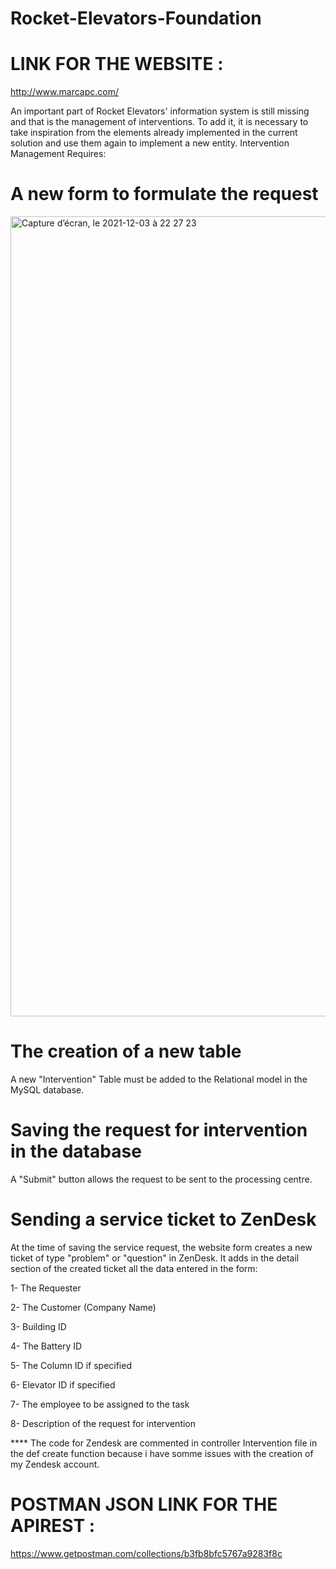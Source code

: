 # Rocket-Elevators-Foundation

# LINK FOR THE WEBSITE : 

http://www.marcapc.com/


An important part of Rocket Elevators' information system is still missing and that is the management of interventions. To add it, it is necessary to take inspiration from the elements already implemented in the current solution and use them again to implement a new entity.
Intervention Management Requires:

# A new form to formulate the request

<img width="1280" alt="Capture d’écran, le 2021-12-03 à 22 27 23" src="https://user-images.githubusercontent.com/91087569/144695279-20eada70-202d-4397-a39a-8efa1e7001f5.png">


# The creation of a new table
A new "Intervention" Table must be added to the Relational model in the MySQL database. 

# Saving the request for intervention in the database

A "Submit" button allows the request to be sent to the processing centre.

# Sending a service ticket to ZenDesk

At the time of saving the service request, the website form creates a new ticket of type "problem" or "question" in ZenDesk. It adds in the detail section of the created ticket all the data entered in the form:

1- The Requester

2- The Customer (Company Name)

3- Building ID

4- The Battery ID

5- The Column ID if specified

6- Elevator ID if specified

7- The employee to be assigned to the task

8- Description of the request for intervention

**** The code for Zendesk are commented in controller Intervention file in the def create function because i have somme issues with the creation of my Zendesk account.

# POSTMAN JSON LINK FOR THE APIREST : 

https://www.getpostman.com/collections/b3fb8bfc5767a9283f8c


